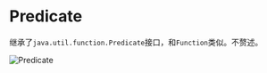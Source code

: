 # Predicate
继承了`java.util.function.Predicate`接口，和`Function`类似。不赘述。

![Predicate](https://ws2.sinaimg.cn/large/006tNbRwly1fw0sjbxv5rj30kg04q747.jpg)
